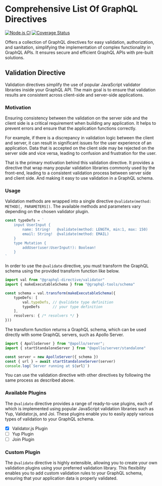 # Comprehensive List Of GraphQL Directives
[![Node.js CI](https://github.com/ktutnik/graphql-directive/actions/workflows/test.yml/badge.svg)](https://github.com/ktutnik/graphql-directive/actions/workflows/test.yml)
[![Coverage Status](https://coveralls.io/repos/github/ktutnik/graphql-directive/badge.svg)](https://coveralls.io/github/ktutnik/graphql-directive)

Offers a collection of GraphQL directives for easy validation, authorization, and sanitation, simplifying the implementation of complex functionality in GraphQL APIs. It ensures secure and efficient GraphQL APIs with pre-built solutions.

## Validation Directive
Validation directives simplify the use of popular JavaScript validator libraries inside your GraphQL API. The main goal is to ensure that validation results are consistent across client-side and server-side applications. 

### Motivation
Ensuring consistency between the validation on the server side and the client side is a critical requirement when building any application. It helps to prevent errors and ensure that the application functions correctly.

For example, if there is a discrepancy in validation logic between the client and server, it can result in significant issues for the user experience of an application. Data that is accepted on the client side may be rejected on the server side and vice versa, leading to confusion and frustration for the user.

That is the primary motivation behind this validation directive. It provides a directive that wrap many popular validation libraries commonly used by the front-end, leading to a consistent validation process between server side and client side. And making it easy to use validation in a GraphQL schema.

### Usage
Validation methods are wrapped into a single directive `@validate(method: METHOD[, PARAMETERS])`. The available methods and parameters vary depending on the chosen validator plugin.

```typescript
const typeDefs = `
    input UserInput {
        name: String!   @validate(method: LENGTH, min:1, max: 150)
        email: String!  @validate(method: EMAIL)
    }
    type Mutation { 
        addUser(user:UserInput!): Boolean!
    }
`
```

In order to use the `@validate` directive, you must transform the GraphQL schema using the provided transform function like below.

```typescript
import val from "@graphql-directive/validator"
import { makeExecutableSchema } from "@graphql-tools/schema"

const schema = val.transform(makeExecutableSchema({
    typeDefs: [
        val.typeDefs, // @validate type definition
        typeDefs      // your type definition
    ],
    resolvers: { /* resolvers */ }
}))
```

The transform function returns a GraphQL schema, which can be used directly with some GraphQL servers, such as Apollo Server.

```typescript
import { ApolloServer } from "@apollo/server";
import { startStandaloneServer } from "@apollo/server/standalone"

const server = new ApolloServer({ schema })
const { url } = await startStandaloneServer(server)
console.log(`Server running at ${url}`)
```

You can use the validation directive with other directives by following the same process as described above.

### Available Plugins
The `@validate` directive provides a range of ready-to-use plugins, each of which is implemented using popular JavaScript validation libraries such as Yup, Validator.js, and Joi. These plugins enable you to easily apply various types of validation to your GraphQL schema.

- [x] Validator.js Plugin 
- [ ] Yup Plugin
- [ ] Join Plugin

### Custom Plugin 
The `@validate` directive is highly extensible, allowing you to create your own validation plugins using your preferred validation library. This flexibility enables you to add custom validation rules to your GraphQL schema, ensuring that your application data is properly validated.

